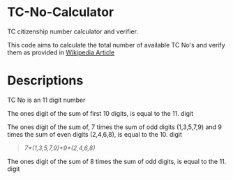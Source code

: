 # TC-No-Calculator
TC citizenship number calculator and verifier.

This code aims to calculate the total number of available TC No's and verify them as provided in [Wikipedia Article](https://tr.wikipedia.org/wiki/T.C._Kimlik_Numaras%C4%B1)

# Descriptions
TC No is an 11 digit number

The ones digit of the sum of first 10 digits, is equal to the 11. digit

The ones digit of the sum of, 7 times the sum of odd digits (1,3,5,7,9) and 9 times the sum of even digits (2,4,6,8), is equal to the 10. digit
> _7*(1,3,5,7,9)+9*(2,4,6,8)_

The ones digit of the sum of 8 times the sum of odd digits, is equal to the 11. digit
